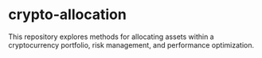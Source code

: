 # crypto-allocation
This repository explores methods for allocating assets within a cryptocurrency portfolio, risk management, and performance optimization. 
